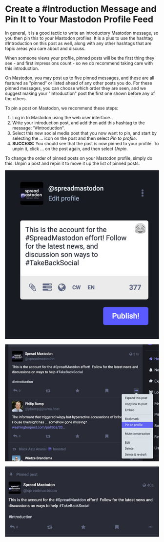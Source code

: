 # Create a #Introduction Message and Pin It to Your Mastodon Profile Feed

In general, it is a good tactic to write an introductory Mastodon message, so you then pin this to your Mastodon profiles. It is a plus to use the hashtag #Introduction on this post as well, along with any other hashtags that are topic areas you care about and discuss.

When someone views your profile, pinned posts will be the first thing they see - and first impressions count - so we do recommend taking care with this introduction.

On Mastodon, you may post up to five pinned messages, and these are all featured as "pinned" or listed ahead of any other posts you do. For these pinned messages, you can choose which order they are seen, and we suggest making your "introduction" post the first one shown before any of the others.

To pin a post on Mastodon, we recommend these steps:

1. Log in to Mastodon using the web user interface.
2. Write your introduction post, and add then add this hashtag to the message: "#Introduction".
3. Select this new social media post that you now want to pin, and start by selecting the ... icon on the post and then select _Pin to profile_.
4. **SUCCESS:** You should see that the post is now pinned to your profile. To unpin it, click ... on the post again, and then select _Unpin_.

To change the order of pinned posts on your Mastodon profile, simply do this: Unpin a post and repin it to move it up the list of pinned posts.

![Create a #Introduction Message Screenshot 1](/public/introduction-message-screenshot-600x659-01.jpg)

![Create a #Introduction Message Screenshot 2](/public/introduction-message-screenshot-600x455-02.jpg)

![Create a #Introduction Message Screenshot 3](/public/introduction-message-screenshot-600x274-03.jpg)
